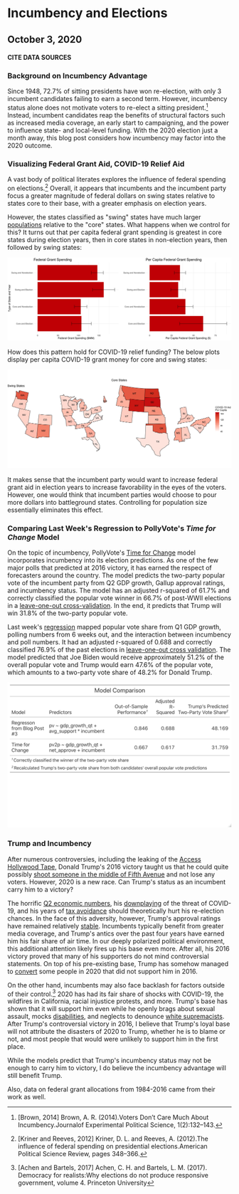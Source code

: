 # Incumbency and Elections
## October 3, 2020

#### **CITE DATA SOURCES**

### Background on Incumbency Advantage

Since 1948, 72.7% of sitting presidents have won re-election, with only 3 incumbent candidates failing to earn a second term. However, incumbency status alone does not motivate voters to re-elect a sitting president.[^incumbent-advantage] Instead, incumbent candidates reap the benefits of structural factors such as increased media coverage, an early start to campaigning, and the power to influence state- and local-level funding. With the 2020 election just a month away, this blog post considers how incumbency may factor into the 2020 outcome.

### Visualizing Federal Grant Aid, COVID-19 Relief Aid

A vast body of political literates explores the influence of federal spending on elections.[^Kriner-and-Reeves] Overall, it appears that incumbents and the incumbent party focus a greater magnitude of federal dollars on swing states relative to states core to their base, with a greater emphasis on election years.

However, the states classified as "swing" states have much larger [populations](../figures/incumbency/state_type_populations.jpg) relative to the "core" states. What happens when we control for this? It turns out that per capita federal grant spending is greatest in core states during election years, then in core states in non-election years, then followed by swing states:

![Figure 1](../figures/incumbency/grant_spend_type.jpg)

How does this pattern hold for COVID-19 relief funding? The below plots display per capita COVID-19 grant money for core and swing states:

![Figure 2](../figures/incumbency/covid_type_aid.jpg)

It makes sense that the incumbent party would want to increase federal grant aid in election years to increase favorability in the eyes of the voters. However, one would think that incumbent parties would choose to pour more dollars into battleground states. Controlling for population size essentially eliminates this effect.

### Comparing Last Week's Regression to PollyVote's *Time for Change* Model

On the topic of incumbency, PollyVote's [Time for Change](https://pollyvote.com/en/components/models/retrospective/fundamentals-plus-models/time-for-change-model/) model incorporates incumbency into its election predictions. As one of the few major polls that predicted at 2016 victory, it has earned the respect of forecasters around the country. The model predicts the two-party popular vote of the incumbent party from Q2 GDP growth, Gallup approval ratings, and incumbency status. The model has an adjusted r-squared of 61.7% and correctly classified the popular vote winner in 66.7% of post-WWII elections in a [leave-one-out cross-validation](../figures/incumbency_tfc_leave_one_out.html). In the end, it predicts that Trump will win 31.8% of the two-party popular vote.


Last week's [regression](../figures/polling/both_regression.jpeg) mapped popular vote share from Q1 GDP growth, polling numbers from 6 weeks out, and the interaction between incumbency and poll numbers. It had an adjusted r-squared of 0.688 and correctly classified 76.9% of the past elections in [leave-one-out cross validation](../figures/polling/both_model_classification.html). The model predicted that Joe Biden would receive approximately 51.2% of the overall popular vote and Trump would earn 47.6% of the popular vote, which amounts to a two-party vote share of 48.2% for Donald Trump. 

![Figure 3](../figures/incumbency/model_comparison.jpeg)

### Trump and Incumbency

After numerous controversies, including the leaking of the [Access Hollywood Tape](https://www.washingtonpost.com/politics/trump-recorded-having-extremely-lewd-conversation-about-women-in-2005/2016/10/07/3b9ce776-8cb4-11e6-bf8a-3d26847eeed4_story.html), Donald Trump's 2016 victory taught us that he could quite possibly [shoot someone in the middle of Fifth Avenue](https://www.washingtonpost.com/politics/trump-recorded-having-extremely-lewd-conversation-about-women-in-2005/2016/10/07/3b9ce776-8cb4-11e6-bf8a-3d26847eeed4_story.html) and not lose any voters. However, 2020 is a new race. Can Trump's status as an incumbent carry him to a victory? 

The horrific [Q2 economic numbers](https://www.bea.gov/news/2020/gross-domestic-product-2nd-quarter-2020-advance-estimate-and-annual-update), his [downplaying](https://abcnews.go.com/Politics/trump-admitted-deliberately-played-coronavirus-threat-reports/story?id=72904348) of the threat of COVID-19, and his years of [tax avoidance](https://www.nytimes.com/interactive/2020/09/27/us/donald-trump-taxes.html) should theoretically hurt his re-election chances. In the face of this adversity, however, Trump's approval ratings have remained relatively [stable](https://www.pewresearch.org/fact-tank/2020/08/24/trumps-approval-ratings-so-far-are-unusually-stable-and-deeply-partisan/). Incumbents typically benefit from greater media coverage, and Trump's antics over the past four years have earned him his fair share of air time. In our deeply polarized political environment, this additional attention likely fires up his base even more. After all, his 2016 victory proved that many of his supporters do not mind controversial statements. On top of his pre-existing base, Trump has somehow managed to [convert](https://www.thecrimson.com/article/2020/9/30/harvard-republicans-endorse-trump/) some people in 2020 that did not support him in 2016.

On the other hand, incumbents may also face backlash for factors outside of their control.[^shark-attacks] 2020 has had its fair share of shocks with COVID-19, the wildfires in California, racial injustice protests, and more. Trump's base has shown that it will support him even while he openly brags about sexual assault, mocks [disabilities](https://time.com/4531902/marlee-matlin-donald-trump-deaf-retarded-comment/), and neglects to denounce [white supremacists](https://www.nytimes.com/2020/09/30/us/politics/trump-debate-white-supremacy.html). After Trump's controversial victory in 2016, I believe that Trump's loyal base will not attribute the disasters of 2020 to Trump, whether he is to blame or not, and most people that would were unlikely to support him in the first place.

While the models predict that Trump's incumbency status may not be enough to carry him to victory, I do believe the incumbency advantage will still benefit Trump.



[^incumbent-advantage]: [Brown, 2014] Brown, A. R. (2014).Voters Don’t Care Much About Incumbency.Journalof Experimental Political Science, 1(2):132–143.

[^Kriner-and-Reeves]: [Kriner and Reeves, 2012] Kriner, D. L. and Reeves, A. (2012).The influence of federal spending on presidential elections.American Political Science Review, pages 348–366.

Also, data on federal grant allocations from 1984-2016 came from their work as well.

[^shark-attacks]: [Achen and Bartels, 2017] Achen, C. H. and Bartels, L. M. (2017). Democracy for realists:Why elections do not produce responsive government, volume 4.  Princeton University


